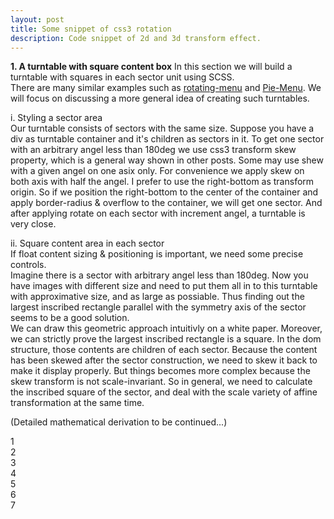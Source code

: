 ```yaml
---
layout: post
title: Some snippet of css3 rotation
description: Code snippet of 2d and 3d transform effect.
---
```

**1. A turntable with square content box**
In this section we will build a turntable with squares in each sector unit using SCSS.  
There are many similar examples such as [rotating-menu](http://www.inserthtml.com/2012/09/rotating-menu/) and [Pie-Menu](http://www.jqueryscript.net/demo/Material-Design-Styled-Pie-Menu-with-jQuery-CSS3/#). We will focus on discussing a more general idea of creating such turntables.   

i. Styling a sector area  
Our turntable consists of sectors with the same size. Suppose you have a div as turntable container and it's children as sectors in it. To get one sector with an arbitrary angel less than 180deg we use css3 transform skew property, which is a general way shown in other posts. Some may use shew with a given angel on one asix only. For convenience we apply skew on both axis with half the angel. I prefer to use the right-bottom as transform origin. So if we position the right-bottom to the center of the container and apply border-radius & overflow to the container, we will get one sector. And after applying rotate on each sector with increment angel, a turntable is very close.   

<div markdown="0">
    <div class="lottery-sector">
        <div></div>
        <div></div>
        <div></div>
        <div></div>
        <div></div>
        <div></div>
        <div></div>
    </div>
</div>

ii. Square content area in each sector  
If float content sizing & positioning is important, we need some precise controls.  
Imagine there is a sector with arbitrary angel less than 180deg. Now you have images with different size and need to put them all in to this turntable with approximative size, and as large as possiable. Thus finding out the largest inscribed rectangle parallel with the symmetry axis of the sector seems to be a good solution.  
We can draw this geometric approach intuitivly on a white paper. Moreover, we can strictly prove the largest inscribed rectangle is a square. In the dom structure, those contents are children of each sector. Because the content has been skewed after the sector construction, we need to skew it back to make it display properly. But things becomes more complex because the skew transform is not scale-invariant. So in general, we need to calculate the inscribed square of the sector, and deal with the scale variety of affine transformation at the same time.

(Detailed mathematical derivation to be continued...)

<div markdown="0">
    <div class="lottery-sector">
        <div><span>1</span></div>
        <div><span>2</span></div>
        <div><span>3</span></div>
        <div><span>4</span></div>
        <div><span>5</span></div>
        <div><span>6</span></div>
        <div><span>7</span></div>
    </div>
</div>


